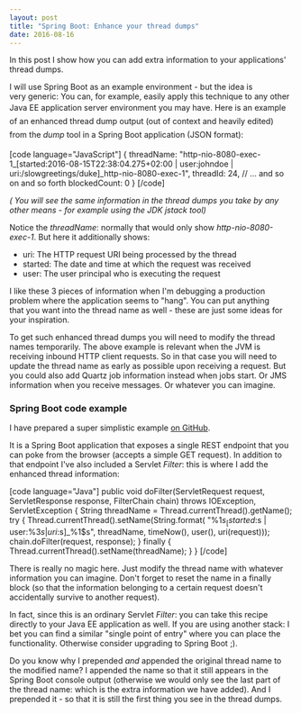 ```yaml
---
layout: post
title: "Spring Boot: Enhance your thread dumps"
date: 2016-08-16
---
```


In this post I show how you can add extra information to your applications' thread dumps.

I will use Spring Boot as an example environment - but the idea is very generic: You can, for example, easily apply this technique to any other Java EE application server environment you may have. <span style="line-height:1.7;">Here is an example of an enhanced thread dump output (out of context and heavily edited) from the </span><em style="line-height:1.7;">dump</em><span style="line-height:1.7;"> tool in a Spring Boot application (JSON format):</span>

[code language="JavaScript"]
{
    threadName: "http-nio-8080-exec-1_[started:2016-08-15T22:38:04.275+02:00 | user:johndoe | uri:/slowgreetings/duke]_http-nio-8080-exec-1",
    threadId: 24,
    // ... and so on and so forth
    blockedCount: 0
}
[/code]
<p style="text-align:left;"><em>( You will see the same information in the thread dumps you take by any other means - for example using the JDK jstack tool)</em></p>
Notice the <em>threadName</em>: normally that would only show <em>http-nio-8080-exec-1</em>. But here it additionally shows:
<ul>
	<li>uri: The HTTP request URI being processed by the thread</li>
	<li>started: The date and time at which the request was received</li>
	<li>user: The user principal who is executing the request</li>
</ul>
I like these 3 pieces of information when I'm debugging a production problem where the application seems to "hang". You can put anything that you want into the thread name as well - these are just some ideas for your inspiration.

To get such enhanced thread dumps you will need to modify the thread names temporarily. The above example is relevant when the JVM is receiving inbound HTTP client requests. So in that case you will need to update the thread name as early as possible upon receiving a request. But you could also add Quartz job information instead when jobs start. Or JMS information when you receive messages. Or whatever you can imagine.
<h3>Spring Boot code example</h3>
I have prepared a super simplistic example <a href="https://github.com/nickymoelholm/smallexamples/tree/master/enhanced-threaddumps" target="_blank">on GitHub</a>.

It is a Spring Boot application that exposes a single REST endpoint that you can poke from the browser (accepts a simple GET request). In addition to that endpoint I've also included a Servlet <em>Filter</em>: this is where I add the enhanced thread information:

[code language="Java"]
 public void doFilter(ServletRequest request, ServletResponse response, FilterChain chain) throws IOException, ServletException {
     String threadName = Thread.currentThread().getName();
     try {
         Thread.currentThread().setName(String.format(
             "%1$s_[started:%2$s | user:%3$s | uri:%4$s]_%1$s",
             threadName, timeNow(), user(), uri(request)));
         chain.doFilter(request, response);
     } finally {
         Thread.currentThread().setName(threadName);
     }
 }
[/code]

There is really no magic here. Just modify the thread name with whatever information you can imagine. Don't forget to reset the name in a finally block (so that the information belonging to a certain request doesn't accidentally survive to another request).

In fact, since this is an ordinary Servlet<em> Filter</em>: you can take this recipe directly to your Java EE application as well. If you are using another stack: I bet you can find a similar "single point of entry" where you can place the functionality. Otherwise consider upgrading to Spring Boot ;).

Do you know why I prepended <em>and</em> appended the original thread name to the modified name? I appended the name so that it still appears in the Spring Boot console output (otherwise we would only see the last part of the thread name: which is the extra information we have added). And I prepended it - so that it is still the first thing you see in the thread dumps.
